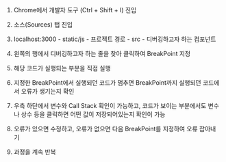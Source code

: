 1. Chrome에서 개발자 도구 (Ctrl + Shift + I) 진입

2. 소스(Sources) 탭 진입

3. localhost:3000 - static/js - 프로젝트 경로 - src - 디버깅하고자 하는 컴포넌트

4. 왼쪽의 행에서 디버깅하고자 하는 줄을 찾아 클릭하여 BreakPoint 지정

5. 해당 코드가 실행되는 부분을 직접 실행

6. 지정한 BreakPoint에서 실행되던 코드가 멈추면 BreakPoint까지 실행되던 코드에서 오류가 생기는지 확인

7. 우측 하단에서 변수와 Call Stack 확인이 가능하고, 코드가 보이는 부분에서도 변수나 상수 등을 클릭하면 어떤 값이 저장되어있는지 확인이 가능

8. 오류가 있으면 수정하고, 오류가 없으면 다음 BreakPoint를 지정하여 오류 잡아내기

9. 과정을 계속 반복